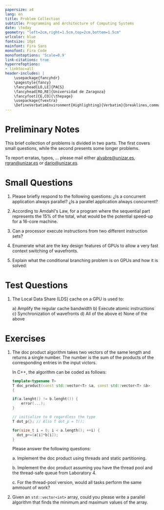 ```yaml
---
papersize: a4
lang: en
title: Problem Collection
subtitle: Programming and Architecture of Computing Systems
date: \today
geometry: "left=2cm,right=1.5cm,top=2cm,bottom=1.5cm"
urlcolor: blue
fontsize: 10pt
mainfont: Fira Sans
monofont: Fira Code
monofontoptions: 'Scale=0.9'
link-citations: true
hyperrefoptions:
- linktoc=all
header-includes: |
    \usepackage{fancyhdr}
    \pagestyle{fancy}
    \fancyhead[LO,LE]{PACS}
    \fancyhead[RO,RE]{Universidad de Zaragoza}
    \fancyfoot[CE,CO]{\thepage}
    \usepackage{fvextra}
    \DefineVerbatimEnvironment{Highlighting}{Verbatim}{breaklines,commandchars=\\\{\}}
---
```


# Preliminary Notes

This brief collection of problems is divided in two parts. The first covers
small questions, while the second presents some longer problems.

To report erratas, typos, ... please mail either [alvabre@unizar.es](mailto:alvabre@unizar.es),
[rgran@unizar.es](mailto:rgran@unizar.es) or [dario@unizar.es](mailto:dario@unizar.es).

# Small Questions

1. Please briefly respond to the following questions: ¿Is a concurrent
   application always parallel? ¿Is a parallel application always concurrent?

2. According to Amdahl's Law, for a program where the sequential part
   represents the 15% of the total, what would be the potential speed-up for a
   16-core machine.

3. Can a processor execute instructions from two different instruction sets?

4. Enumerate what are the key design features of GPUs to allow a very fast context switching of wavefronts.

5. Explain what the conditional branching problem is on GPUs and how it is solved:

# Test Questions

1. The Local Data Share (LDS) cache on a GPU is used to:

	a) Amplify the regular cache bandwidth
	b) Execute atomic instructions
	c) Synchronization of wavefronts
	d) All of the above
	e) None of the above


# Exercises

1. The doc product algorithm takes two vectors of the same length and returns a
   single number. The number is the sum of the products of the corresponding
   entries in the input victors.

    In C++, the algorithm can be coded as follows:

    ```C++
    template<typename T>
    T doc_product(const std::vector<T> &a, const std::vector<T> &b>
    {

    if(a.lenght() != b.lenght()) {
        error(...);
    }

    // initialize to 0 regardless the type
    T dot_p{}; // Also T dot_p = T();

    for(size_t i = 0; i < a.length(); ++i) {
      dot_p+=(a[i]*b[i]);
    }
    ```

    Please answer the following questions:

    a. Implement the doc product using threads and static partitioning.

    b. Implement the doc product assuming you have the thread pool and the
       thread-safe queue from Laboratory 4.

    c. For the thread-pool version, would all tasks perform the same ammount of work?

2. Given an `std::vector<int>` array, could you please write a parallel
   algorithm that finds the minimum and maximum values of the array.
